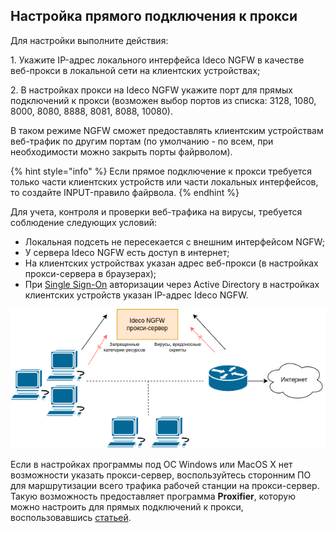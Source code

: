 ## Настройка прямого подключения к прокси

Для настройки выполните действия:

1\. Укажите IP-адрес локального интерфейса Ideco NGFW в качестве веб-прокси в локальной сети на клиентских устройствах;

2\. В настройках прокси на Ideco NGFW укажите порт для прямых подключений к прокси (возможен выбор портов из списка: 3128, 1080, 8000, 8080, 8888, 8081, 8088, 10080).

В таком режиме NGFW сможет предоставлять клиентским устройствам веб-трафик по другим портам (по умолчанию - по всем, при необходимости можно закрыть порты файрволом). 

{% hint style="info" %}
Если прямое подключение к прокси требуется только части клиентских устройств или части локальных интерфейсов, то создайте INPUT-правило файрвола.
{% endhint %}

Для учета, контроля и проверки веб-трафика на вирусы, требуется соблюдение следующих условий:

* Локальная подсеть не пересекается с внешним интерфейсом NGFW;
* У сервера Ideco NGFW есть доступ в интернет;
* На клиентских устройствах указан адрес веб-прокси (в настройках прокси-сервера в браузерах); 
* При [Single Sign-On](/settings/users/active-directory/active-directory-user-authorization.md#nastroika-ideco-utm) авторизации через Active Directory в настройках клиентских устройств указан IP-адрес Ideco NGFW.

![](/.gitbook/assets/proxy-server1.png)

Если в настройках программы под ОС Windows или MacOS X нет возможности указать прокси-сервер, воспользуйтесь сторонним ПО для маршрутизации всего трафика рабочей станции на прокси-сервер. Такую возможность предоставляет программа **Proxifier**, которую можно настроить для прямых подключений к прокси, воспользовавшись [статьей](/recipes/popular-recipes/configuring-proxifier.md).

